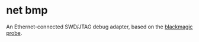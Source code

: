 # net bmp

An Ethernet-connected SWD/JTAG debug adapter, based on the [blackmagic probe](https://black-magic.org).

